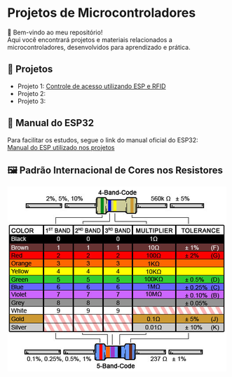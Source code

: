 # Projetos de Microcontroladores  
👋 Bem-vindo ao meu repositório!  
Aqui você encontrará projetos e materiais relacionados a microcontroladores, desenvolvidos para aprendizado e prática.

## 🚀 Projetos  
- Projeto 1: [Controle de acesso utilizando ESP e RFID](https://github.com/mwbr7/microcontroladores-projetos/tree/main/projeto-controle-de-acesso)  
- Projeto 2:   
- Projeto 3:  

## 📖 Manual do ESP32  
Para facilitar os estudos, segue o link do manual oficial do ESP32:  
[Manual do ESP utilizado nos projetos](https://github.com/mwbr7/microcontroladores-projetos/blob/main/assets/ESP32-Manual.pdf)  

## 🖼️ Padrão Internacional de Cores nos Resistores  
![ESP32](assets/cores-resistor.png)  
